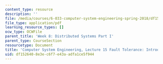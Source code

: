 ```yaml
---
content_type: resource
description: ''
file: /media/courses/6-033-computer-system-engineering-spring-2018/df1526408e3ec6f7e43aadfa1ce5f944_MIT6_033S18lec15.pdf
file_type: application/pdf
learning_resource_types: []
ocw_type: OCWFile
parent_title: 'Week 8: Distributed Systems Part I'
parent_type: CourseSection
resourcetype: Document
title: 'Computer System Engineering, Lecture 15 Fault Tolerance: Introduction to Transactions'
uid: df152640-8e3e-c6f7-e43a-adfa1ce5f944
---
```

